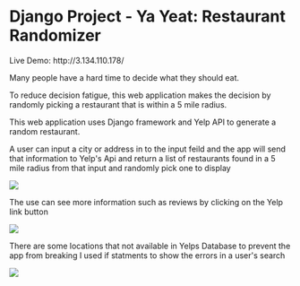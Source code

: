 <h1>Django Project - Ya Yeat: Restaurant Randomizer</h1>
Live Demo: http://3.134.110.178/
<p>Many people have a hard time to decide what they should eat.</p>
<p> To reduce decision fatigue, this web application makes the decision by randomly picking a restaurant that is within a 5 mile radius.</p>
<p> This web application uses Django framework and Yelp API to generate a random restaurant.</p>
<p> A user can input a city or address in to the input feild and the app will send that information to Yelp's Api and return a list of restaurants found in a 5 mile radius from that input and randomly pick one to display</p>

![](https://media.giphy.com/media/J4CCsy8QEPatjiHzDH/giphy.gif)
<p> The use can see more information such as reviews by clicking on the Yelp link button</p>

![](https://media.giphy.com/media/LpXB1EhFy6WgMtA65R/giphy.gif)

<p>There are some locations that not available in Yelps Database to prevent the app from breaking I used if statments to show the errors in a user's search</p>

![](https://media.giphy.com/media/WR3sOzafNUVZcvAvRJ/giphy.gif)
